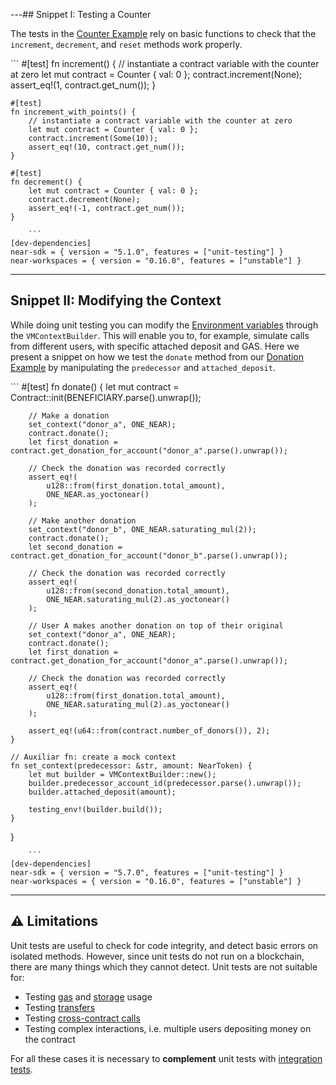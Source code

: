 ---## Snippet I: Testing a Counter

The tests in the [Counter Example](https://github.com/near-examples/counters) rely on basic functions to check that the `increment`, `decrement`, and `reset` methods work properly.

<CodeTabs>
  <Language value="rust" language="rust">
    ```
    #[test]
    fn increment() {
        // instantiate a contract variable with the counter at zero
        let mut contract = Counter { val: 0 };
        contract.increment(None);
        assert_eq!(1, contract.get_num());
    }

    #[test]
    fn increment_with_points() {
        // instantiate a contract variable with the counter at zero
        let mut contract = Counter { val: 0 };
        contract.increment(Some(10));
        assert_eq!(10, contract.get_num());
    }

    #[test]
    fn decrement() {
        let mut contract = Counter { val: 0 };
        contract.decrement(None);
        assert_eq!(-1, contract.get_num());
    }

```
    ```
[dev-dependencies]
near-sdk = { version = "5.1.0", features = ["unit-testing"] }
near-workspaces = { version = "0.16.0", features = ["unstable"] }
```
  </Language>
</CodeTabs>

---

## Snippet II: Modifying the Context

While doing unit testing you can modify the [Environment variables](../anatomy/environment.md) through the `VMContextBuilder`. This will enable you to, for example, simulate calls from different users, with specific attached deposit and GAS. Here we present a snippet on how we test the `donate` method from our [Donation Example](https://github.com/near-examples/donation-examples) by manipulating the `predecessor` and `attached_deposit`.

<CodeTabs>
  <Language value="rust" language="rust">
    ```
    #[test]
    fn donate() {
        let mut contract = Contract::init(BENEFICIARY.parse().unwrap());

        // Make a donation
        set_context("donor_a", ONE_NEAR);
        contract.donate();
        let first_donation = contract.get_donation_for_account("donor_a".parse().unwrap());

        // Check the donation was recorded correctly
        assert_eq!(
            u128::from(first_donation.total_amount),
            ONE_NEAR.as_yoctonear()
        );

        // Make another donation
        set_context("donor_b", ONE_NEAR.saturating_mul(2));
        contract.donate();
        let second_donation = contract.get_donation_for_account("donor_b".parse().unwrap());

        // Check the donation was recorded correctly
        assert_eq!(
            u128::from(second_donation.total_amount),
            ONE_NEAR.saturating_mul(2).as_yoctonear()
        );

        // User A makes another donation on top of their original
        set_context("donor_a", ONE_NEAR);
        contract.donate();
        let first_donation = contract.get_donation_for_account("donor_a".parse().unwrap());

        // Check the donation was recorded correctly
        assert_eq!(
            u128::from(first_donation.total_amount),
            ONE_NEAR.saturating_mul(2).as_yoctonear()
        );

        assert_eq!(u64::from(contract.number_of_donors()), 2);
    }

    // Auxiliar fn: create a mock context
    fn set_context(predecessor: &str, amount: NearToken) {
        let mut builder = VMContextBuilder::new();
        builder.predecessor_account_id(predecessor.parse().unwrap());
        builder.attached_deposit(amount);

        testing_env!(builder.build());
    }
}
```
    ```
[dev-dependencies]
near-sdk = { version = "5.7.0", features = ["unit-testing"] }
near-workspaces = { version = "0.16.0", features = ["unstable"] }
```
  </Language>
</CodeTabs>

---

## ⚠️ Limitations

Unit tests are useful to check for code integrity, and detect basic errors on isolated methods. However, since unit tests do not run on a blockchain, there are many things which they cannot detect. Unit tests are not suitable for:

- Testing [gas](../anatomy/environment.md) and [storage](../anatomy/storage.md) usage
- Testing [transfers](../anatomy/actions.md)
- Testing [cross-contract calls](../anatomy/crosscontract.md)
- Testing complex interactions, i.e. multiple users depositing money on the contract

For all these cases it is necessary to **complement** unit tests with [integration tests](integration-test.md).
